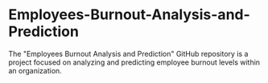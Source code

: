 # Employees-Burnout-Analysis-and-Prediction
The "Employees Burnout Analysis and Prediction" GitHub repository is a project focused on analyzing and predicting employee burnout levels within an organization.
